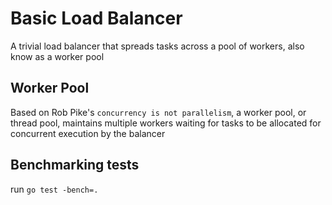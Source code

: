 # Basic Load Balancer

A trivial load balancer that spreads tasks across a pool of workers, also know as a worker pool

## Worker Pool

Based on Rob Pike's `concurrency is not parallelism`, a worker pool, or thread pool, maintains multiple workers waiting for tasks to be allocated for concurrent execution by the balancer

## Benchmarking tests

run `go test -bench=.`
